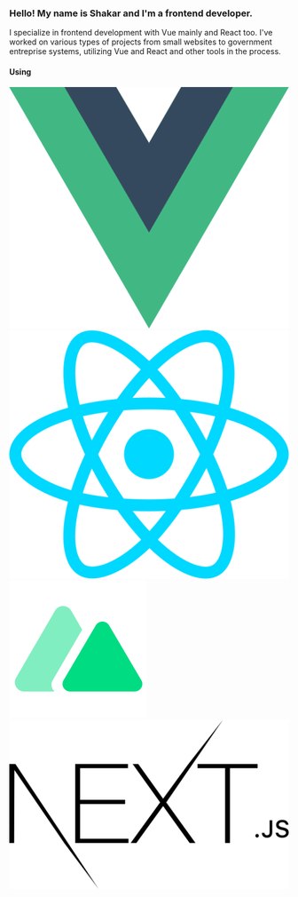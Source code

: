 ### Hello! My name is Shakar and I'm a frontend developer.
I specialize in frontend development with Vue mainly and React too.
I've worked on various types of projects from small websites to government entreprise systems, utilizing Vue and React and other tools in the process.

#### Using
<img src="/vue-js.svg" />
<img src="/react.svg" />
<img src="/nuxtjs.svg" />
<img src="/nextjs.svg" />
